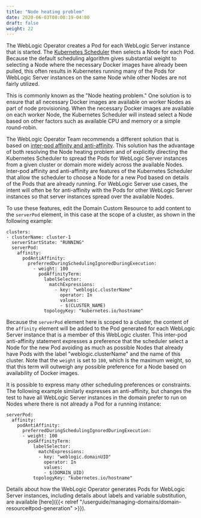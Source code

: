 ```yaml
---
title: "Node heating problem"
date: 2020-06-03T08:08:19-04:00
draft: false
weight: 22
---
```


The WebLogic Operator creates a Pod for each WebLogic Server instance that is started. The [Kubernetes Scheduler](https://kubernetes.io/docs/concepts/scheduling-eviction/kube-scheduler/) then selects a Node for each Pod. Because the default scheduling algorithm gives substantial weight to selecting a Node where the necessary Docker images have already been pulled, this often results in Kubernetes running many of the Pods for WebLogic Server instances on the same Node while other Nodes are not fairly utilized.

This is commonly known as the "Node heating problem." One solution is to ensure that all necessary Docker images are available on worker Nodes as part of node provisioning. When the necessary Docker images are available on each worker Node, the Kubernetes Scheduler will instead select a Node based on other factors such as available CPU and memory or a simple round-robin.

The WebLogic Operator Team recommends a different solution that is based on [inter-pod affinity and anti-affinity](https://kubernetes.io/docs/concepts/scheduling-eviction/assign-pod-node/#inter-pod-affinity-and-anti-affinity). This solution has the advantage of both resolving the Node heating problem and of explicitly directing the Kubernetes Scheduler to spread the Pods for WebLogic Server instances from a given cluster or domain more widely across the available Nodes. Inter-pod affinity and anti-affinity are features of the Kubernetes Scheduler that allow the scheduler to choose a Node for a new Pod based on details of the Pods that are already running. For WebLogic Server use cases, the intent will often be for anti-affinity with the Pods for other WebLogic Server instances so that server instances spread over the available Nodes.

To use these features, edit the Domain Custom Resource to add content to the `serverPod` element, in this case at the scope of a cluster, as shown in the following example:

```
clusters:
- clusterName: cluster-1
  serverStartState: "RUNNING"
  serverPod:
    affinity:
      podAntiAffinity:
        preferredDuringSchedulingIgnoredDuringExecution:
          - weight: 100
            podAffinityTerm:
              labelSelector:
                matchExpressions:
                  - key: "weblogic.clusterName"
                    operator: In
                    values:
                    - $(CLUSTER_NAME)
              topologyKey: "kubernetes.io/hostname"
```

Because the `serverPod` element here is scoped to a cluster, the content of the `affinity` element will be added to the Pod generated for each WebLogic Server instance that is a member of this WebLogic cluster. This inter-pod anti-affinity statement expresses a preference that the scheduler select a Node for the new Pod avoiding as much as possible Nodes that already have Pods with the label "weblogic.clusterName" and the name of this cluster. Note that the `weight` is set to `100`, which is the maximum weight, so that this term will outweigh any possible preference for a Node based on availability of Docker images.

It is possible to express many other scheduling preferences or constraints. The following example similarly expresses an anti-affinity, but changes the test to have all WebLogic Server instances in the domain prefer to run on Nodes where there is not already a Pod for a running instance:

```
serverPod:
  affinity:
    podAntiAffinity:
      preferredDuringSchedulingIgnoredDuringExecution:
      - weight: 100
        podAffinityTerm:
          labelSelector:
            matchExpressions:
            - key: "weblogic.domainUID"
              operator: In
              values:
              - $(DOMAIN_UID)
          topologyKey: "kubernetes.io/hostname"
```

Details about how the WebLogic Operator generates Pods for WebLogic Server instances, including details about labels and variable substitution, are available [here]({{< relref "/userguide/managing-domains/domain-resource#pod-generation" >}}).

